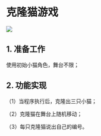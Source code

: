 ﻿
# 克隆猫游戏

![](https://img-blog.csdnimg.cn/f5f96390a0cd45f285b8d3dc2e490908.png)


## 1. 准备工作

使用初始小猫角色，舞台不限；

## 2. 功能实现

（1）当程序执行后，克隆出三只小猫；

（2）克隆猫在舞台上随机移动；

（3）每只克隆猫说出自己的编号。